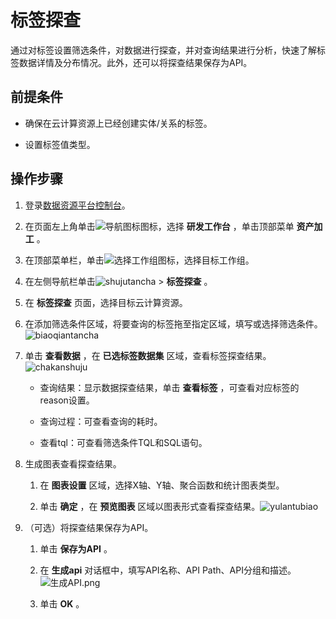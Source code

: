 标签探查 
=========================

通过对标签设置筛选条件，对数据进行探查，并对查询结果进行分析，快速了解标签数据详情及分布情况。此外，还可以将探查结果保存为API。

前提条件 
-------------------------

* 确保在云计算资源上已经创建实体/关系的标签。

  

* 设置标签值类型。

  




操作步骤 
-------------------------

1. 登录[数据资源平台控制台](https://dataq.console.aliyun.com)。

   

2. 在页面左上角单击![导航图标 ](https://static-aliyun-doc.oss-accelerate.aliyuncs.com/assets/img/zh-CN/6402159161/p268802.png)图标，选择 **研发工作台** ，单击顶部菜单 **资产加工** 。

   

3. 在顶部菜单栏，单击![选择工作组](https://static-aliyun-doc.oss-accelerate.aliyuncs.com/assets/img/zh-CN/8779023261/p282243.png)图标，选择目标工作组。

   

4. 在左侧导航栏单击![shujutancha](https://static-aliyun-doc.oss-accelerate.aliyuncs.com/assets/img/zh-CN/7329223261/p282452.png) \> **标签探查** 。

   

5. 在 **标签探查** 页面，选择目标云计算资源。

   

6. 在添加筛选条件区域，将要查询的标签拖至指定区域，填写或选择筛选条件。![biaoqiantancha](https://static-aliyun-doc.oss-accelerate.aliyuncs.com/assets/img/zh-CN/4592923261/p282528.png)

   

7. 单击 **查看数据** ，在 **已选标签数据集** 区域，查看标签探查结果。![chakanshuju](https://static-aliyun-doc.oss-accelerate.aliyuncs.com/assets/img/zh-CN/4592923261/p282546.png)

   * 查询结果：显示数据探查结果，单击 **查看标签** ，可查看对应标签的reason设置。

     
   
   * 查询过程：可查看查询的耗时。

     
   
   * 查看tql：可查看筛选条件TQL和SQL语句。

     
   

   

8. 生成图表查看探查结果。

   1. 在 **图表设置** 区域，选择X轴、Y轴、聚合函数和统计图表类型。

      
   
   2. 单击 **确定** ，在 **预览图表** 区域以图表形式查看探查结果。![yulantubiao](https://static-aliyun-doc.oss-accelerate.aliyuncs.com/assets/img/zh-CN/4592923261/p282618.png)

      
   

   

9. （可选）将探查结果保存为API。

   1. 单击 **保存为API** 。

      
   
   2. 在 **生成api** 对话框中，填写API名称、API Path、API分组和描述。![生成API.png](https://static-aliyun-doc.oss-accelerate.aliyuncs.com/assets/img/zh-CN/3649390161/p225469.png)

      
   
   3. 单击 **OK** 。

      
   

   



